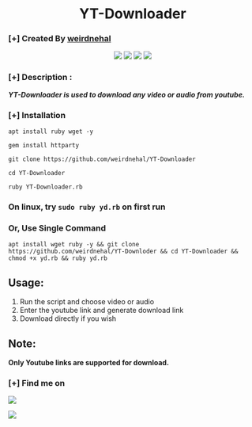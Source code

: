 <h1 align="center">YT-Downloader</h1>

### [+] Created By <a href="https://github.com/weirdnehal">weirdnehal</a>

<p align="center">
   <img src="https://img.shields.io/badge/Author-weirdnehal-magenta?style=flat-square">
   <img src="https://img.shields.io/badge/Open%20Source-Yes-orange?style=flat-square">
   <img src="https://img.shields.io/badge/Maintained-Yes-cyan?style=flat-square">
   <img src="https://img.shields.io/badge/Written%20In-Ruby-blue?style=flat-square">
</p>

### [+] Description :
***YT-Downloader is used to download any video or audio from youtube.***

### [+] Installation

```
apt install ruby wget -y
```

```
gem install httparty
```

```
git clone https://github.com/weirdnehal/YT-Downloader
```

```
cd YT-Downloader
```

```
ruby YT-Downloader.rb
```

### On linux, try `sudo ruby yd.rb` on first run

### Or, Use Single Command

```
apt install wget ruby -y && git clone https://github.com/weirdnehal/YT-Downloder && cd YT-Downloader && chmod +x yd.rb && ruby yd.rb
```



## Usage:

1. Run the script and choose video or audio
2. Enter the youtube link and generate download link
3. Download directly if you wish

## Note:
**Only Youtube links are supported for download.**

### [+] Find me on 
<a href="mailto://misterweird10@gmail.com" target="_blank"><img src="https://img.shields.io/badge/Email-misterweird10@gmail.com-blue?style=for-the-badge&logo=gmail"></a>

<a href="https://m.me/nehal.ahmed6" target="_blank"><img src="https://img.shields.io/badge/Messenger-Nehal Ahmed-blue?style=for-the-badge&logo=messenger"></a>

